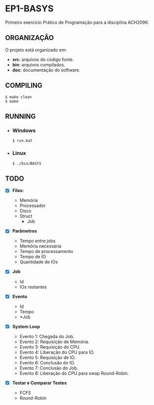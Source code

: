 # EP1-BASYS
Primeiro exercício Prático de Programação para a disciplina ACH2096.

## ORGANIZAÇÃO
O projeto está organizado em:
- **src**: arquivos do código fonte.
- **bin**: arquivos compilados.
- **doc**: documentação do software.

## COMPILING
```
$ make clean
$ make
```

## RUNNING
* ### Windows
	```
	$ run.bat
	```

* ### Linux
	```
	$ ./bin/BASYS
	```

## TODO
- [x] **Filas:**
	* Memória
	* Processador
	* Disco
	* Struct
		* Job
		
- [x] **Parâmetros**
	* Tempo entre jobs
	* Memória necessária
	* Tempo de processamento
	* Tempo de IO
	* Quantidade de IOs

- [x] **Job**
	* Id
	* IOs restantes

- [x] **Evento**
	* Id
	* Tempo
	* *Job	

- [x] **System Loop**
	* Evento 1: Chegada do Job.
	* Evento 2: Requisição de Memória.
	* Evento 3: Requisição do CPU.
	* Evento 4: Liberação do CPU para IO.
	* Evento 5: Requisição de IO.
	* Evento 6: Conclusão do IO.
	* Evento 7: Conclusão do Job.
	* Evento 8: Liberação do CPU para swap Round-Robin.
	
- [x] **Testar e Comparar Testes**
	* FCFS
	* Round-Robin
